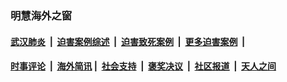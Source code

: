 
### 明慧海外之窗

####  [武汉肺炎](indexes/365.md?t=02231100) &nbsp;|&nbsp;  [迫害案例综述](indexes/328.md?t=02231100) &nbsp;|&nbsp; [迫害致死案例](indexes/277.md?t=02231100)  &nbsp;|&nbsp; [更多迫害案例](indexes/81.md?t=02231100)  &nbsp;|&nbsp; 
####  [时事评论](indexes/19.md?t=02231100) &nbsp;|&nbsp; [海外简讯](indexes/245.md?t=02231100)&nbsp;|&nbsp;  [社会支持](indexes/140.md?t=02231100) &nbsp;|&nbsp; [褒奖决议](indexes/282.md?t=02231100) &nbsp;|&nbsp; [社区报道](indexes/91.md?t=02231100)  &nbsp;|&nbsp; [天人之间](indexes/78.md?t=02231100) 

